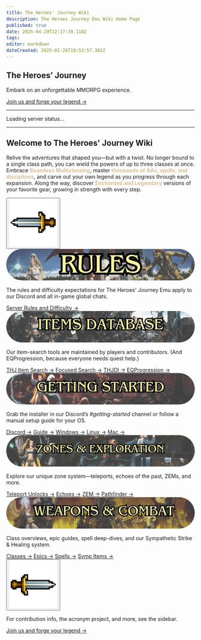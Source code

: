 ```yaml
---
title: The Heroes' Journey Wiki
description: The Heroes Journey Emu Wiki Home Page
published: true
date: 2025-04-29T22:17:39.118Z
tags: 
editor: markdown
dateCreated: 2025-02-26T19:53:57.302Z
---
```


<section class="frontpage-hero">
  <div class="hero-overlay">
    <div class="hero-content">
      <h1>The Heroes’ Journey</h1>
      <p>Embark on an unforgettable MMORPG experience.</p>
      <a href="https://heroesjourneyemu.com" class="cta-button hero-button">Join us and forge your legend →</a>
    </div>
  </div>
</section>

---

<div id="server-status">Loading server status...</div>

---
<section class="wiki-hero-section">
  <div class="wiki-hero-textbox">
    <h1 class="wiki-hero-title"> Welcome to The Heroes' Journey Wiki</h1>
    <p class="wiki-hero-subtitle">
      Relive the adventures that shaped you—but with a twist. No longer bound to a single class path, you can wield the powers of up to three classes at once.
      Embrace <span style="color:#d8bf95"><strong>Seamless Multiclassing</strong></span>, master
      <span style="color:#d8bf95"><strong>thousands of AAs, spells, and disciplines</strong></span>, and carve out your own legend as you progress through each expansion.
      Along the way, discover <span style="color:#d8bf95"><strong>Enchanted and Legendary</strong></span> versions of your favorite gear, growing in strength with every step.
    </p>
  </div>
</section>
<!-- ─────────── Topic-card Carousel ─────────── -->
<section class="frontpage-section">
  <div class="topic-carousel">
    <!-- Left Arrow Button -->
    <button class="carousel-btn prev">
      <img src="/left_arrow.png" alt="Previous" class="carousel-arrow">
    </button>
    <!-- Carousel Track -->
    <div class="carousel-track">
      <!-- Rules -->
      <div class="topic-card rules">
        <img src="/rules_boxart_banner.webp" alt="Rules Banner" class="topic-banner">
        <p class="topic-description">The rules and difficulty expectations for The Heroes' Journey Emu apply to our Discord and all in-game global chats.</p>
        <div class="topic-cta">
          <a href="/rules" class="cta-button">Server Rules and Difficulty →</a>
        </div>
      </div>
      <!-- Items -->
      <div class="topic-card items">
        <img src="/items_boxart_banner.webp" alt="Items Banner" class="topic-banner">
        <p class="topic-description">Our item-search tools are maintained by players and contributors. (And EQProgression, because everyone needs quest help.)</p>
        <div class="topic-cta">
          <a href="https://info.heroesjourneyemu.com" class="cta-button">THJ Item Search →</a>
          <a href="https://eqdb.net/" class="cta-button">Focused Search →</a>
          <a href="https://www.thjdi.cc/" class="cta-button">THJDI →</a>
          <a href="https://www.eqprogression.com/" class="cta-button">EQProgression →</a>
        </div>
      </div>
      <!-- Getting Started -->
      <div class="topic-card start">
        <img src="/gettingstarted_boxart_banner.webp" alt="Getting Started Banner" class="topic-banner">
        <p class="topic-description">Grab the installer in our Discord’s <em>#getting-started</em> channel or follow a manual setup guide for your OS.</p>
        <div class="topic-cta">
          <a href="https://discord.com/servers/the-heroes-journey-1204418766318862356" class="cta-button">Discord →</a>
          <a href="/getting-started" class="cta-button">Guide →</a>
          <a href="/getting-started/installation-guide" class="cta-button">Windows →</a>
          <a href="/getting-started/linux" class="cta-button">Linux →</a>
          <a href="/getting-started/mac" class="cta-button">Mac →</a>
        </div>
      </div>
      <!-- Zones -->
      <div class="topic-card zones">
        <img src="/zones_boxart_banner.webp" alt="Zones Banner" class="topic-banner">
        <p class="topic-description">Explore our unique zone system—teleports, echoes of the past, ZEMs, and more.</p>
        <div class="topic-cta">
          <a href="/exploration-and-combat/teleport" class="cta-button">Teleport Unlocks →</a>
          <a href="/exploration-and-combat/echo-of-the-past" class="cta-button">Echoes →</a>
          <a href="/exploration-and-combat/zem" class="cta-button">ZEM →</a>
          <a href="/exploration-and-combat/zone-guide" class="cta-button">Pathfinder →</a>
        </div>
      </div>
      <!-- Weapons & Combat -->
      <div class="topic-card combat">
        <img src="/weapons_box_art.webp" alt="Weapons Banner" class="topic-banner">
        <p class="topic-description">Class overviews, epic guides, spell deep-dives, and our Sympathetic Strike &amp; Healing system.</p>
        <div class="topic-cta">
          <a href="/classes-and-abilities" class="cta-button">Classes →</a>
          <a href="/equipment-guide/epics" class="cta-button">Epics →</a>
          <a href="/classes-and-abilities/spells-and-abilities" class="cta-button">Spells →</a>
          <a href="/equipment-guide/symp-items" class="cta-button">Symp Items →</a>
        </div>
      </div>
    </div>
    <!-- Right Arrow Button -->
    <button class="carousel-btn next">
      <img src="/right_arrow.png" alt="Next" class="carousel-arrow">
    </button>
  </div>
</section>

<section class="frontbottompage-hero">
  <div class="hero-overlay">
    <div class="hero-content">
      <p>For contribution info, the acronym project, and more, see the sidebar.</p>
      <a href="https://heroesjourneyemu.com" class="cta-button hero-button">Join us and forge your legend →</a>
    </div>
  </div>
</section>

<!-- Google tag (gtag.js) -->
<script async src="https://www.googletagmanager.com/gtag/js?id=G-MVCP8JH19G"></script>
<script>window.dataLayer=window.dataLayer||[];function gtag(){dataLayer.push(arguments);}gtag('js',new Date());gtag('config','G-MVCP8JH19G');</script>